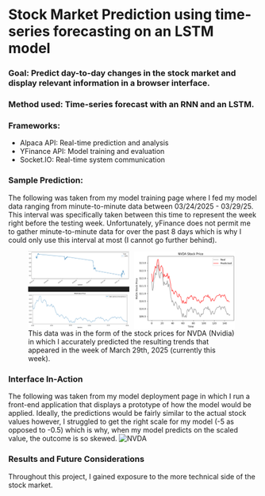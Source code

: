 # Stock Market Prediction using time-series forecasting on an LSTM model

### Goal: Predict day-to-day changes in the stock market and display relevant information in a browser interface.

### Method used: Time-series forecast with an RNN and an LSTM.

### Frameworks:
- Alpaca API: Real-time prediction and analysis
- YFinance API: Model training and evaluation
- Socket.IO: Real-time system communication

### Sample Prediction:
The following was taken from my model training page where I fed my model data ranging from minute-to-minute data between 03/24/2025 - 03/29/25. This interval was specifically taken between this time to represent the week right before the testing week. Unfortunately, yFinance does not permit me to gather minute-to-minute data for over the past 8 days which is why I could only use this interval at most (I cannot go further behind).
<figure>
    <div style="display: flex; gap: 10px;">
        <img src="./assets/img/NVDA_sample_pred2.png" alt="NVDA Training 1" style="width: 48%;">
        <img src="./assets/img/NVDA_sample_pred.png" alt="NVDA Training 2" style="width: 48%;">
    </div>
    <figcaption>This data was in the form of the stock prices for NVDA (Nvidia) in which I accurately predicted the resulting trends that appeared in the week of March 29th, 2025 (currently this week). </figcaption>
</figure>

### Interface In-Action
The following was taken from my model deployment page in which I run a front-end application that displays a prototype of how the model would be applied. Ideally, the predictions would be fairly similar to the actual stock values however, I struggled to get the right scale for my model (-5 as opposed to -0.5) which is why, when my model predicts on the scaled value, the outcome is so skewed. 
![NVDA](./assets/gif/NVDA_Interface.gif)

### Results and Future Considerations
Throughout this project, I gained exposure to the more technical side of the stock market. 